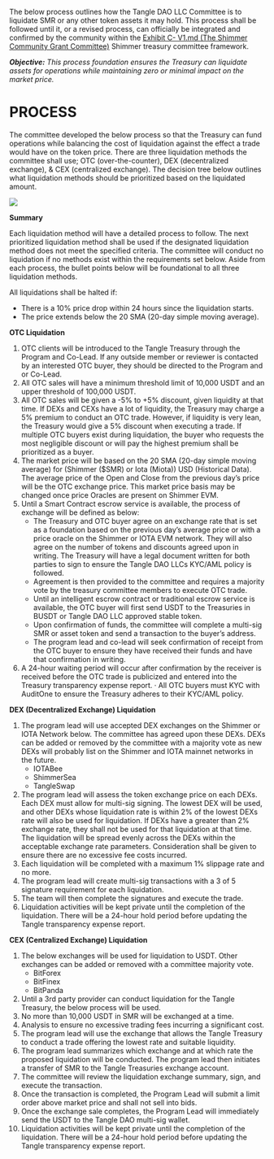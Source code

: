 The below process outlines how the Tangle DAO LLC Committee is to liquidate SMR or any other token assets it may hold. This process shall be followed until it, or a revised process, can officially be integrated and confirmed by the community within the [Exhibit C- V1.md (The Shimmer Community Grant Committee)](https://hackmd.io/MBh_1dR4SoeCMKvMYOw3Jg) Shimmer treasury committee framework. 

***Objective:** This process foundation ensures the Treasury can liquidate assets for operations while maintaining zero or minimal impact on the market price.*

# PROCESS

The committee developed the below process so that the Treasury can fund operations while balancing the cost of liquidation against the effect a trade would have on the token price. There are three liquidation methods the committee shall use; OTC (over-the-counter), DEX (decentralized exchange), & CEX (centralized exchange). The decision tree below outlines what liquidation methods should be prioritized based on the liquidated amount.

![](https://hackmd.io/_uploads/Hyf_JXBp2.png)






**Summary**

Each liquidation method will have a detailed process to follow. The next prioritized liquidation method shall be used if the designated liquidation method does not meet the specified criteria. The committee will conduct no liquidation if no methods exist within the requirements set below. Aside from each process, the bullet points below will be foundational to all three liquidation methods.

All liquidations shall be halted if:
* There is a 10% price drop within 24 hours since the liquidation starts.
* The price extends below the 20 SMA (20-day simple moving average).


**OTC Liquidation**
1. OTC clients will be introduced to the Tangle Treasury through the Program and Co-Lead. If any outside member or reviewer is contacted by an interested OTC buyer, they should be directed to the Program and or Co-Lead.
1. All OTC sales will have a minimum threshold limit of 10,000 USDT and an upper threshold of 100,000 USDT.
1. All OTC sales will be given a -5% to +5% discount, given liquidity at that time. If DEXs and CEXs have a lot of liquidity, the Treasury may charge a 5% premium to conduct an OTC trade. However, if liquidity is very lean, the Treasury would give a 5% discount when executing a trade. If multiple OTC buyers exist during liquidation, the buyer who requests the most negligible discount or will pay the highest premium shall be prioritized as a buyer.
1. The market price will be based on the 20 SMA (20-day simple moving average) for (Shimmer ($SMR) or Iota (Miota)) USD (Historical Data). The average price of the Open and Close from the previous day’s price will be the OTC exchange price. This market price basis may be changed once price Oracles are present on Shimmer EVM.
1. Until a Smart Contract escrow service is available, the process of exchange will be defined as below: 
    * The Treasury and OTC buyer agree on an exchange rate that is set as a foundation based on the previous day’s average price or with a price oracle on the Shimmer or IOTA EVM network. They will also agree on the number of tokens and discounts agreed upon in writing. The Treasury will have a legal document written for both parties to sign to ensure the Tangle DAO LLCs KYC/AML policy is followed.
    * Agreement is then provided to the committee and requires a majority vote by the treasury committee members to execute OTC trade.
    * Until an intelligent escrow contract or traditional escrow service is available, the OTC buyer will first send USDT to the Treasuries in BUSDT or Tangle DAO LLC approved stable token.
    * Upon confirmation of funds, the committee will complete a multi-sig SMR or asset token and send a transaction to the buyer’s address.
    * The program lead and co-lead will seek confirmation of receipt from the OTC buyer to ensure they have received their funds and have that confirmation in writing.
1. A 24-hour waiting period will occur after confirmation by the receiver is received before the OTC trade is publicized and entered into the Treasury transparency expense report.
·        All OTC buyers must KYC with AuditOne to ensure the Treasury adheres to their KYC/AML policy.

 
**DEX (Decentralized Exchange) Liquidation**
1. The program lead will use accepted DEX exchanges on the Shimmer or IOTA Network below. The committee has agreed upon these DEXs. DEXs can be added or removed by the committee with a majority vote as new DEXs will probably list on the Shimmer and IOTA mainnet networks in the future.
    * IOTABee
    * ShimmerSea
    * TangleSwap
2. The program lead will assess the token exchange price on each DEXs. Each DEX must allow for multi-sig signing. The lowest DEX will be used, and other DEXs whose liquidation rate is within 2% of the lowest DEXs rate will also be used for liquidation. If DEXs have a greater than 2% exchange rate, they shall not be used for that liquidation at that time. The liquidation will be spread evenly across the DEXs within the acceptable exchange rate parameters. Consideration shall be given to ensure there are no excessive fee costs incurred.
3. Each liquidation will be completed with a maximum 1% slippage rate and no more.
4. The program lead will create multi-sig transactions with a 3 of 5 signature requirement for each liquidation.
5. The team will then complete the signatures and execute the trade.
6. Liquidation activities will be kept private until the completion of the liquidation. There will be a 24-hour hold period before updating the Tangle transparency expense report.
 
**CEX (Centralized Exchange) Liquidation**
1. The below exchanges will be used for liquidation to USDT. Other exchanges can be added or removed with a committee majority vote.
    * BitForex
    * BitFinex
    * BitPanda
2. Until a 3rd party provider can conduct liquidation for the Tangle Treasury, the below process will be used.
3. No more than 10,000 USDT in SMR will be exchanged at a time.
4. Analysis to ensure no excessive trading fees incurring a significant cost.
5. The program lead will use the exchange that allows the Tangle Treasury to conduct a trade offering the lowest rate and suitable liquidity.
6. The program lead summarizes which exchange and at which rate the proposed liquidation will be conducted. The program lead then initiates a transfer of SMR to the Tangle Treasuries exchange account.
7. The committee will review the liquidation exchange summary, sign, and execute the transaction.
8. Once the transaction is completed, the Program Lead will submit a limit order above market price and shall not sell into bids.
9. Once the exchange sale completes, the Program Lead will immediately send the USDT to the Tangle DAO multi-sig wallet.
10. Liquidation activities will be kept private until the completion of the liquidation. There will be a 24-hour hold period before updating the Tangle transparency expense report.
